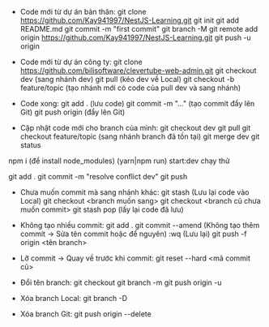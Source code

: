 - Code mới từ dự án bản thân:
git clone https://github.com/Kay941997/NestJS-Learning.git
git init
git add README.md
git commit -m "first commit"
git branch -M <your branch>
git remote add origin https://github.com/Kay941997/NestJS-Learning.git
git push -u origin <your branch>

- Code mới từ dự án công ty:
git clone https://github.com/bilisoftware/clevertube-web-admin.git
git checkout dev (sang nhánh dev)
git pull (kéo dev về Local)
git checkout -b feature/topic (tạo nhánh mới có code của pull dev và sang nhánh)

- Code xong:
git add . (lưu code)
git commit -m "..." (tạo commit đẩy lên Git)
git push origin <your branch> (đẩy lên Git)


- Cập nhật code mới cho branch của mình:
git checkout dev
git pull
git checkout feature/topic (sang nhánh branch đã tồn tại)
git merge dev
git status

npm i (để install node_modules)
(yarn|npm run) start:dev chạy thử

git add .
git commit -m "resolve conflict dev"
git push


- Chưa muốn commit mà sang nhánh khác:
git stash (Lưu lại code vào Local)
git checkout <branch muốn sang>
git checkout <branch cũ chưa muốn commit>
git stash pop (lấy lại code đã lưu)


- Không tạo nhiều commit:
git add .
git commit --amend (Không tạo thêm commit -> Sửa tên commit hoặc để nguyên)
:wq (Lưu lại)
git push -f origin <tên branch>


- Lỡ commit -> Quay về trước khi commit:
git reset --hard <mã commit cũ>


- Đổi tên branch:
git checkout <oldname>
git branch -m <newname>
git push origin -u <newname>

- Xóa branch Local:
git branch -D <oldname>

- Xóa branch Git:
git push origin --delete <oldname>